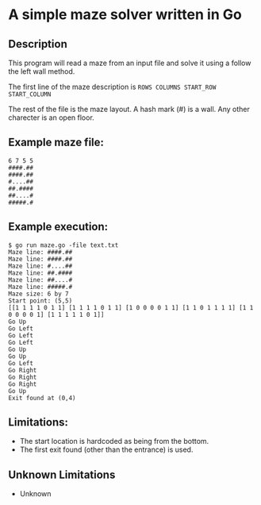 # A simple maze solver written in Go

## Description 
This program will read a maze from an input file
and solve it using a follow the left wall method. 

The first line of the maze description is
`ROWS COLUMNS START_ROW START_COLUMN`

The rest of the file is the maze layout. A
hash mark (#) is a wall. Any other charecter is
an open floor. 

## Example maze file:
```
6 7 5 5
####.##
####.##
#....##
##.####
##....#
#####.#
```

## Example execution:
```
$ go run maze.go -file text.txt
Maze line: ####.##
Maze line: ####.##
Maze line: #....##
Maze line: ##.####
Maze line: ##....#
Maze line: #####.#
Maze size: 6 by 7
Start point: (5,5)
[[1 1 1 1 0 1 1] [1 1 1 1 0 1 1] [1 0 0 0 0 1 1] [1 1 0 1 1 1 1] [1 1 0 0 0 0 1] [1 1 1 1 1 0 1]]
Go Up
Go Left
Go Left
Go Left
Go Up
Go Up
Go Left
Go Right
Go Right
Go Right
Go Up
Exit found at (0,4)
```


## Limitations:
- The start location is hardcoded as being from the bottom. 
- The first exit found (other than the entrance) is used.

## Unknown Limitations
- Unknown

